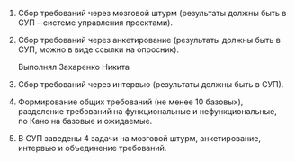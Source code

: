 1. Сбор требований через мозговой штурм (результаты должны быть в СУП – системе управления проектами).
   
2. Сбор требований через анкетирование (результаты должны быть в СУП, можно в виде ссылки на опросник).

   Выполнял Захаренко Никита
   
3. Сбор требований через интервью (результаты должны быть в СУП).
  
4. Формирование общих требований (не менее 10 базовых), разделение требований на функциональные и нефункциональные, по Кано на базовые и ожидаемые.
  
5. В СУП заведены 4 задачи на мозговой штурм, анкетирование, интервью и объединение требований.
